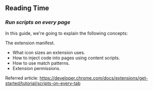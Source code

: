 ## Reading Time

### _Run scripts on every page_

In this guide, we're going to explain the following concepts:

The extension manifest.
- What icon sizes an extension uses.
- How to inject code into pages using content scripts.
- How to use match patterns.
- Extension permissions.

Referred article: https://developer.chrome.com/docs/extensions/get-started/tutorial/scripts-on-every-tab
